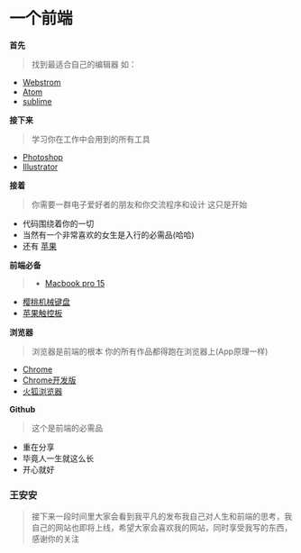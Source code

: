 # 一个前端

**首先**
>  找到最适合自己的编辑器 如：
 - [Webstrom][1]
 - [Atom][2]
 - [sublime][3]

**接下来**

>  学习你在工作中会用到的所有工具
  - [Photoshop][4]
  - [Illustrator][5]

**接着**
>   你需要一群电子爱好者的朋友和你交流程序和设计 这只是开始
  - 代码围绕着你的一切
  - 当然有一个非常喜欢的女生是入行的必需品(哈哈)
  - 还有 [苹果][6]

**前端必备**
> - [Macbook pro 15][7]
  - [樱桃机械键盘][8]
  - [苹果触控板][9]

**浏览器**
>  浏览器是前端的根本 你的所有作品都得跑在浏览器上(App原理一样)
  - [Chrome][10]
  - [Chrome开发版][11]
  - [火狐浏览器][12]
  
**Github**
> 这个是前端的必需品
  - 重在分享
  - 毕竟人一生就这么长
  - 开心就好

### 王安安
> 接下来一段时间里大家会看到我平凡的发布我自己对人生和前端的思考，我自己的网站也即将上线，希望大家会喜欢我的网站，同时享受我写的东西，感谢你的关注



[1]:http://brackets.io/
[2]:https://atom.io/
[3]:https://www.sublimetext.com/

[4]:http://www.adobe.com/cn/products/photoshop.html
[5]:https://www.adobe.com/cn/products/illustrator.html?promoid=KLXLT


[6]:https://www.apple.com/

[7]:https://www.apple.com/macbook-pro/
[8]:http://www.cherry.cn/
[9]:https://www.apple.com/macbook-pro/

[10]:https://www.google.com.tw/chrome/browser/desktop/
[11]:https://www.google.com/chrome/browser/canary.html
[12]:http://www.firefox.com.cn/download/
